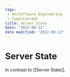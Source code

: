 ```yaml
---
tags:
 - On/Software_Engineering
 - Type/Concept
title: Server State
date: "2022-08-12"
date modified: "2022-08-12"
---
```


# Server State
In contrast to [[Server State]].
